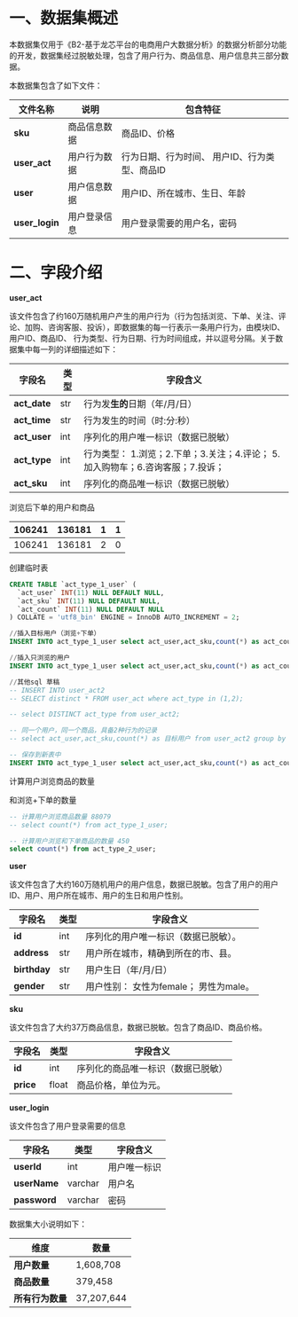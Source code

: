 

# 一、数据集概述

本数据集仅用于《B2-基于龙芯平台的电商用户大数据分析》的数据分析部分功能的开发，数据集经过脱敏处理，包含了用户行为、商品信息、用户信息共三部分数据。

本数据集包含了如下文件：

| **文件名称**     | **说明**     | **包含特征**                                    |
| ---------------- | ------------ | ----------------------------------------------- |
| **sku**      | 商品信息数据 | 商品ID、价格                                    |
| **user_act** | 用户行为数据 | 行为日期、行为时间、   用户ID、行为类型、商品ID |
| **user**     | 用户信息数据 | 用户ID、所在城市、生日、年龄                    |
| **user_login**     | 用户登录信息 | 用户登录需要的用户名，密码                    |


# 二、字段介绍

**user_act**

该文件包含了约160万随机用户产生的用户行为（行为包括浏览、下单、关注、评论、加购、咨询客服、投诉），即数据集的每一行表示一条用户行为，由模块ID、用户ID、商品ID、
 行为类型、行为日期、行为时间组成，并以逗号分隔。关于数据集中每一列的详细描述如下：

 

| **字段名**   | **类型** | **字段含义**                                                 |
| ------------ | -------- | ------------------------------------------------------------ |
| **act_date** | str      | 行为发**生的**日期（年/月/日）                               |
| **act_time** | str      | 行为发生的时间（时:分:秒）                                   |
| **act_user** | int      | 序列化的用户唯一标识（数据已脱敏）                           |
| **act_type** | int      | 行为类型：   1.浏览；2.下单；3.关注；4.评论；   5.加入购物车；6.咨询客服；7.投诉； |
| **act_sku**  | int      | 序列化的商品唯一标识（数据已脱敏）                           |

浏览后下单的用户和商品

| 106241 | 136181 | 1    | 1    |
| ------ | ------ | ---- | ---- |
| 106241 | 136181 | 2    | 0    |

 创建临时表

```sql
CREATE TABLE `act_type_1_user` (
  `act_user` INT(11) NULL DEFAULT NULL,
  `act_sku` INT(11) NULL DEFAULT NULL,
  `act_count` INT(11) NULL DEFAULT NULL
) COLLATE = 'utf8_bin' ENGINE = InnoDB AUTO_INCREMENT = 2;
```

```sql
//插入目标用户（浏览+下单）
INSERT INTO act_type_1_user select act_user,act_sku,count(*) as act_count from user_act2 group by act_user,act_sku HAVING count(*) =2;

//插入只浏览的用户
INSERT INTO act_type_1_user select act_user,act_sku,count(*) as act_count from user_act2 group by act_user,act_sku HAVING count(*) =1;
```

```sql
//其他sql 草稿
-- INSERT INTO user_act2 
-- SELECT distinct * FROM user_act where act_type in (1,2);

-- select DISTINCT act_type from user_act2;

-- 同一个用户，同一个商品，具备2种行为的记录
-- select act_user,act_sku,count(*) as 目标用户 from user_act2 group by act_user,act_sku HAVING count(*) =2

-- 保存到新表中
INSERT INTO act_type_1_user select act_user,act_sku,count(*) as act_count from user_act2 group by act_user,act_sku HAVING count(*) =1;

```

计算用户浏览商品的数量

和浏览+下单的数量

```sql
-- 计算用户浏览商品数量 88079
-- select count(*) from act_type_1_user;

-- 计算用户浏览和下单商品的数量 450
select count(*) from act_type_2_user;
```



 

**user**

该文件包含了大约160万随机用户的用户信息，数据已脱敏。包含了用户的用户ID、用户、用户所在城市、用户的生日和用户性别。

| **字段名**   | **类型** | **字段含义**                             |
| ------------ | -------- | ---------------------------------------- |
| **id**       | int      | 序列化的用户唯一标识（数据已脱敏）。     |
| **address**  | str      | 用户所在城市，精确到所在的市、县。       |
| **birthday** | str      | 用户生日（年/月/日）                     |
| **gender**   | str      | 用户性别：  女性为female；  男性为male。 |

 

**sku**

该文件包含了大约37万商品信息，数据已脱敏。包含了商品ID、商品价格。

| **字段名** | **类型** | **字段含义**                       |
| ---------- | -------- | ---------------------------------- |
| **id**     | int      | 序列化的商品唯一标识（数据已脱敏） |
| **price**  | float    | 商品价格，单位为元。               |



**user_login**

该文件包含了用户登录需要的信息

| **字段名** | **类型** | **字段含义**                       |
| ---------- | -------- | ---------------------------------- |
| **userId**     | int      | 用户唯一标识 |
| **userName**  | varchar    | 用户名  |
| **password**  | varchar    | 密码  |



 

数据集大小说明如下：

| **维度**         | **数量**   |
| ---------------- | ---------- |
| **用户数量**     | 1,608,708  |
| **商品数量**     | 379,458    |
| **所有行为数量** | 37,207,644 |

 
